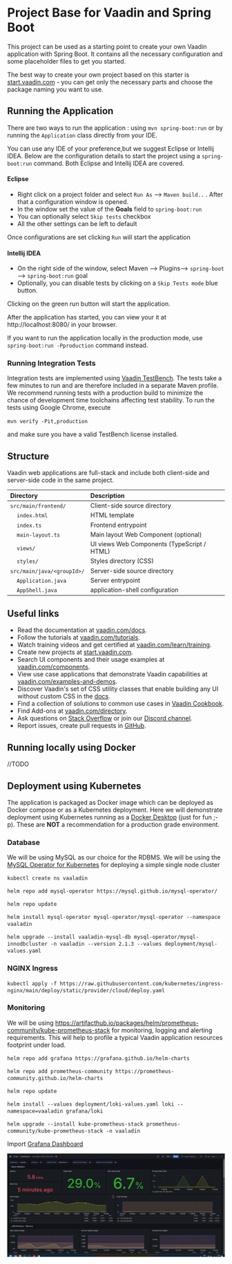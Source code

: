 # Project Base for Vaadin and Spring Boot

This project can be used as a starting point to create your own Vaadin application with Spring Boot.
It contains all the necessary configuration and some placeholder files to get you started.

The best way to create your own project based on this starter is [start.vaadin.com](https://start.vaadin.com/) - you can
get only the necessary parts and choose the package naming you want to use.

## Running the Application

There are two ways to run the application :  using `mvn spring-boot:run` or by running the `Application` class directly
from your IDE.

You can use any IDE of your preference,but we suggest Eclipse or Intellij IDEA.
Below are the configuration details to start the project using a `spring-boot:run` command. Both Eclipse and Intellij
IDEA are covered.

#### Eclipse

- Right click on a project folder and select `Run As` --> `Maven build..` . After that a configuration window is opened.
- In the window set the value of the **Goals** field to `spring-boot:run`
- You can optionally select `Skip tests` checkbox
- All the other settings can be left to default

Once configurations are set clicking `Run` will start the application

#### Intellij IDEA

- On the right side of the window, select Maven --> Plugins--> `spring-boot` --> `spring-boot:run` goal
- Optionally, you can disable tests by clicking on a `Skip Tests mode` blue button.

Clicking on the green run button will start the application.

After the application has started, you can view your it at http://localhost:8080/ in your browser.

If you want to run the application locally in the production mode, use `spring-boot:run -Pproduction` command instead.

### Running Integration Tests

Integration tests are implemented using [Vaadin TestBench](https://vaadin.com/testbench). The tests take a few minutes
to run and are therefore included in a separate Maven profile. We recommend running tests with a production build to
minimize the chance of development time toolchains affecting test stability. To run the tests using Google Chrome,
execute

`mvn verify -Pit,production`

and make sure you have a valid TestBench license installed.

## Structure

Vaadin web applications are full-stack and include both client-side and server-side code in the same project.

| Directory                                  | Description                                 |
|:-------------------------------------------|:--------------------------------------------|
| `src/main/frontend/`                       | Client-side source directory                |
| &nbsp;&nbsp;&nbsp;&nbsp;`index.html`       | HTML template                               |
| &nbsp;&nbsp;&nbsp;&nbsp;`index.ts`         | Frontend entrypoint                         |
| &nbsp;&nbsp;&nbsp;&nbsp;`main-layout.ts`   | Main layout Web Component (optional)        |
| &nbsp;&nbsp;&nbsp;&nbsp;`views/`           | UI views Web Components (TypeScript / HTML) |
| &nbsp;&nbsp;&nbsp;&nbsp;`styles/`          | Styles directory (CSS)                      |
| `src/main/java/<groupId>/`                 | Server-side source directory                |
| &nbsp;&nbsp;&nbsp;&nbsp;`Application.java` | Server entrypoint                           |
| &nbsp;&nbsp;&nbsp;&nbsp;`AppShell.java`    | application-shell configuration             |

## Useful links

- Read the documentation at [vaadin.com/docs](https://vaadin.com/docs).
- Follow the tutorials at [vaadin.com/tutorials](https://vaadin.com/tutorials).
- Watch training videos and get certified at [vaadin.com/learn/training](https://vaadin.com/learn/training).
- Create new projects at [start.vaadin.com](https://start.vaadin.com/).
- Search UI components and their usage examples at [vaadin.com/components](https://vaadin.com/components).
- View use case applications that demonstrate Vaadin capabilities
  at [vaadin.com/examples-and-demos](https://vaadin.com/examples-and-demos).
- Discover Vaadin's set of CSS utility classes that enable building any UI without custom CSS in
  the [docs](https://vaadin.com/docs/latest/ds/foundation/utility-classes).
- Find a collection of solutions to common use cases in [Vaadin Cookbook](https://cookbook.vaadin.com/).
- Find Add-ons at [vaadin.com/directory](https://vaadin.com/directory).
- Ask questions on [Stack Overflow](https://stackoverflow.com/questions/tagged/vaadin) or join
  our [Discord channel](https://discord.gg/MYFq5RTbBn).
- Report issues, create pull requests in [GitHub](https://github.com/vaadin/platform).

## Running locally using Docker
//TODO

## Deployment using Kubernetes

The application is packaged as Docker image which can be deployed as Docker compose or as a Kubernetes
deployment. Here we will demonstrate deployment using Kubernetes running as
a [Docker Desktop](https://www.docker.com/products/docker-desktop/) (just for fun ;-p). These are **NOT** a
recommendation
for a
production grade environment.

### Database

We will be using MySQL as our choice for the RDBMS. We will be using
the [MySQL Operator for Kubernetes](https://dev.mysql.com/doc/mysql-operator/en/) for deploying a simple single node
cluster

```commandline
kubectl create ns vaaladin
```
```commandline
helm repo add mysql-operator https://mysql.github.io/mysql-operator/
```

```commandline
helm repo update
```

```commandline
helm install mysql-operator mysql-operator/mysql-operator --namespace vaaladin
```

```commandline
helm upgrade --install vaaladin-mysql-db mysql-operator/mysql-innodbcluster -n vaaladin --version 2.1.3 --values deployment/mysql-values.yaml
```

### NGINX Ingress

```commandline
kubectl apply -f https://raw.githubusercontent.com/kubernetes/ingress-nginx/main/deploy/static/provider/cloud/deploy.yaml
```
### Monitoring

We will be using https://artifacthub.io/packages/helm/prometheus-community/kube-prometheus-stack for monitoring, logging
and alerting requirements. This will help to profile a typical Vaadin application resources footprint under load.

```commandline
helm repo add grafana https://grafana.github.io/helm-charts
```

```commandline
helm repo add prometheus-community https://prometheus-community.github.io/helm-charts
```

```commandline
helm repo update
```

```commandline
helm install --values deployment/loki-values.yaml loki --namespace=vaaladin grafana/loki
```

```commandline
helm upgrade --install kube-prometheus-stack prometheus-community/kube-prometheus-stack -n vaaladin
```

Import [Grafana Dashboard](https://grafana.com/grafana/dashboards/12900-springboot-apm-dashboard/)

![img.png](img.png)